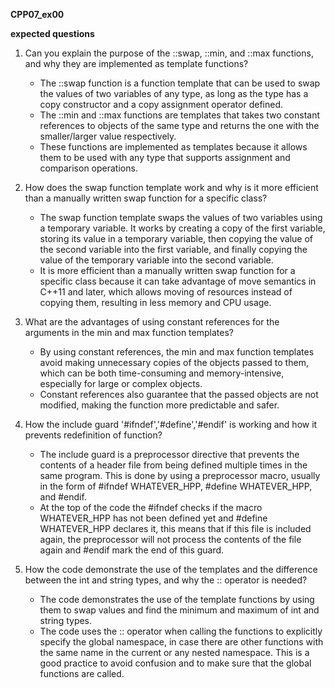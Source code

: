**CPP07_ex00**

**expected questions**

1. Can you explain the purpose of the ::swap, ::min, and ::max functions, and why they are implemented as template functions?
    - The ::swap function is a function template that can be used to swap the values of two variables of any type, as long as the type has a copy constructor and a copy assignment operator defined.
    - The ::min and ::max functions are templates that takes two constant references to objects of the same type and returns the one with the smaller/larger value respectively.
    - These functions are implemented as templates because it allows them to be used with any type that supports assignment and comparison operations.

2. How does the swap function template work and why is it more efficient than a manually written swap function for a specific class?
    - The swap function template swaps the values of two variables using a temporary variable. It works by creating a copy of the first variable, storing its value in a temporary variable, then copying the value of the second variable into the first variable, and finally copying the value of the temporary variable into the second variable.
    - It is more efficient than a manually written swap function for a specific class because it can take advantage of move semantics in C++11 and later, which allows moving of resources instead of copying them, resulting in less memory and CPU usage.

3. What are the advantages of using constant references for the arguments in the min and max function templates?
    - By using constant references, the min and max function templates avoid making unnecessary copies of the objects passed to them, which can be both time-consuming and memory-intensive, especially for large or complex objects.
    - Constant references also guarantee that the passed objects are not modified, making the function more predictable and safer.

4. How the include guard '#ifndef','#define','#endif' is working and how it prevents redefinition of function?
    - The include guard is a preprocessor directive that prevents the contents of a header file from being defined multiple times in the same program. This is done by using a preprocessor macro, usually in the form of #ifndef WHATEVER_HPP, #define WHATEVER_HPP, and #endif.
    - At the top of the code the #ifndef checks if the macro WHATEVER_HPP has not been defined yet and #define WHATEVER_HPP declares it, this means that if this file is included again, the preprocessor will not process the contents of the file again and #endif mark the end of this guard.

5. How the code demonstrate the use of the templates and the difference between the int and string types, and why the :: operator is needed?
    - The code demonstrates the use of the template functions by using them to swap values and find the minimum and maximum of int and string types.
    - The code uses the :: operator when calling the functions to explicitly specify the global namespace, in case there are other functions with the same name in the current or any nested namespace. This is a good practice to avoid confusion and to make sure that the global functions are called.